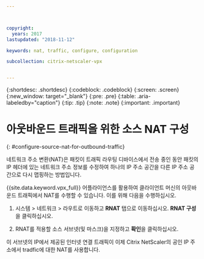 ```yaml
---



copyright:
  years: 2017
lastupdated: "2018-11-12"

keywords: nat, traffic, configure, configuration

subcollection: citrix-netscaler-vpx


---
```


{:shortdesc: .shortdesc}
{:codeblock: .codeblock}
{:screen: .screen}
{:new_window: target="_blank"}
{:pre: .pre}
{:table: .aria-labeledby="caption"}
{:tip: .tip}
{:note: .note}
{:important: .important}

# 아웃바운드 트래픽을 위한 소스 NAT 구성
{: #configure-source-nat-for-outbound-traffic}

네트워크 주소 변환(NAT)은 패킷이 트래픽 라우팅 디바이스에서 전송 중인 동안 패킷의 IP 헤더에 있는 네트워크 주소 정보를 수정하여 하나의 IP 주소 공간을 다른 IP 주소 공간으로 다시 맵핑하는 방법입니다.

{{site.data.keyword.vpx_full}} 어플라이언스를 활용하여 클라이언트 머신의 아웃바운드 트래픽에서 NAT를 수행할 수 있습니다. 이를 위해 다음을 수행하십시오.

1. 시스템 > 네트워크 > 라우트로 이동하고 **RNAT** 탭으로 이동하십시오. **RNAT 구성**을 클릭하십시오.

2. RNAT를 적용할 소스 서브넷(및 마스크)을 지정하고 **확인**을 클릭하십시오.

이 서브넷의 IP에서 제공된 인터넷 연결 트래픽이 이제 Citrix NetScaler의 공인 IP 주소에서 tradfic에 대한 NAT를 사용합니다.    
